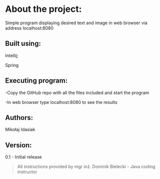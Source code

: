 # About the project:

Simple program displaying desired text and image in web browser via address localhost:8080

## Built using:

   Intellij;

   Spring

## Executing program:

-Copy the GitHub repo with all the files included and start the program

-In web browser type localhost:8080 to see the results

## Authors:

Mikołaj Idasiak

## Version:

0.1 - Initial release

> All instructions provided by mgr inż. Dominik Bielecki - Java coding instructor